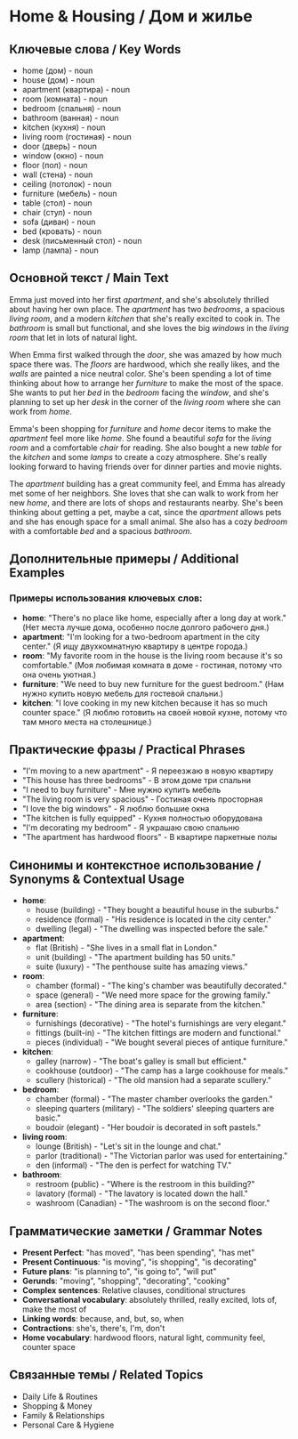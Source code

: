 # Home & Housing / Дом и жилье

## Ключевые слова / Key Words
- home (дом) - noun
- house (дом) - noun
- apartment (квартира) - noun
- room (комната) - noun
- bedroom (спальня) - noun
- bathroom (ванная) - noun
- kitchen (кухня) - noun
- living room (гостиная) - noun
- door (дверь) - noun
- window (окно) - noun
- floor (пол) - noun
- wall (стена) - noun
- ceiling (потолок) - noun
- furniture (мебель) - noun
- table (стол) - noun
- chair (стул) - noun
- sofa (диван) - noun
- bed (кровать) - noun
- desk (письменный стол) - noun
- lamp (лампа) - noun

## Основной текст / Main Text

Emma just moved into her first *apartment*, and she's absolutely thrilled about having her own place. The *apartment* has two *bedrooms*, a spacious *living room*, and a modern *kitchen* that she's really excited to cook in. The *bathroom* is small but functional, and she loves the big *windows* in the *living room* that let in lots of natural light.

When Emma first walked through the *door*, she was amazed by how much space there was. The *floors* are hardwood, which she really likes, and the *walls* are painted a nice neutral color. She's been spending a lot of time thinking about how to arrange her *furniture* to make the most of the space. She wants to put her *bed* in the *bedroom* facing the *window*, and she's planning to set up her *desk* in the corner of the *living room* where she can work from *home*.

Emma's been shopping for *furniture* and *home* decor items to make the *apartment* feel more like *home*. She found a beautiful *sofa* for the *living room* and a comfortable *chair* for reading. She also bought a new *table* for the *kitchen* and some *lamps* to create a cozy atmosphere. She's really looking forward to having friends over for dinner parties and movie nights.

The *apartment* building has a great community feel, and Emma has already met some of her neighbors. She loves that she can walk to work from her new *home*, and there are lots of shops and restaurants nearby. She's been thinking about getting a pet, maybe a cat, since the *apartment* allows pets and she has enough space for a small animal. She also has a cozy *bedroom* with a comfortable *bed* and a spacious *bathroom*.

## Дополнительные примеры / Additional Examples

### Примеры использования ключевых слов:
- **home**: "There's no place like home, especially after a long day at work." (Нет места лучше дома, особенно после долгого рабочего дня.)
- **apartment**: "I'm looking for a two-bedroom apartment in the city center." (Я ищу двухкомнатную квартиру в центре города.)
- **room**: "My favorite room in the house is the living room because it's so comfortable." (Моя любимая комната в доме - гостиная, потому что она очень уютная.)
- **furniture**: "We need to buy new furniture for the guest bedroom." (Нам нужно купить новую мебель для гостевой спальни.)
- **kitchen**: "I love cooking in my new kitchen because it has so much counter space." (Я люблю готовить на своей новой кухне, потому что там много места на столешнице.)

## Практические фразы / Practical Phrases

- "I'm moving to a new apartment" - Я переезжаю в новую квартиру
- "This house has three bedrooms" - В этом доме три спальни
- "I need to buy furniture" - Мне нужно купить мебель
- "The living room is very spacious" - Гостиная очень просторная
- "I love the big windows" - Я люблю большие окна
- "The kitchen is fully equipped" - Кухня полностью оборудована
- "I'm decorating my bedroom" - Я украшаю свою спальню
- "The apartment has hardwood floors" - В квартире паркетные полы

## Синонимы и контекстное использование / Synonyms & Contextual Usage

- **home**: 
  - house (building) - "They bought a beautiful house in the suburbs."
  - residence (formal) - "His residence is located in the city center."
  - dwelling (legal) - "The dwelling was inspected before the sale."
- **apartment**: 
  - flat (British) - "She lives in a small flat in London."
  - unit (building) - "The apartment building has 50 units."
  - suite (luxury) - "The penthouse suite has amazing views."
- **room**: 
  - chamber (formal) - "The king's chamber was beautifully decorated."
  - space (general) - "We need more space for the growing family."
  - area (section) - "The dining area is separate from the kitchen."
- **furniture**: 
  - furnishings (decorative) - "The hotel's furnishings are very elegant."
  - fittings (built-in) - "The kitchen fittings are modern and functional."
  - pieces (individual) - "We bought several pieces of antique furniture."
- **kitchen**: 
  - galley (narrow) - "The boat's galley is small but efficient."
  - cookhouse (outdoor) - "The camp has a large cookhouse for meals."
  - scullery (historical) - "The old mansion had a separate scullery."
- **bedroom**: 
  - chamber (formal) - "The master chamber overlooks the garden."
  - sleeping quarters (military) - "The soldiers' sleeping quarters are basic."
  - boudoir (elegant) - "Her boudoir is decorated in soft pastels."
- **living room**: 
  - lounge (British) - "Let's sit in the lounge and chat."
  - parlor (traditional) - "The Victorian parlor was used for entertaining."
  - den (informal) - "The den is perfect for watching TV."
- **bathroom**: 
  - restroom (public) - "Where is the restroom in this building?"
  - lavatory (formal) - "The lavatory is located down the hall."
  - washroom (Canadian) - "The washroom is on the second floor."

## Грамматические заметки / Grammar Notes

- **Present Perfect**: "has moved", "has been spending", "has met"
- **Present Continuous**: "is moving", "is shopping", "is decorating"
- **Future plans**: "is planning to", "is going to", "will put"
- **Gerunds**: "moving", "shopping", "decorating", "cooking"
- **Complex sentences**: Relative clauses, conditional structures
- **Conversational vocabulary**: absolutely thrilled, really excited, lots of, make the most of
- **Linking words**: because, and, but, so, when
- **Contractions**: she's, there's, I'm, don't
- **Home vocabulary**: hardwood floors, natural light, community feel, counter space

## Связанные темы / Related Topics

- Daily Life & Routines
- Shopping & Money
- Family & Relationships
- Personal Care & Hygiene
